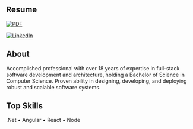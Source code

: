 ## Resume
[![PDF](https://img.shields.io/badge/PDF-000000.svg?style=for-the-badge)](https://github.com/p4ndev/p4ndev/raw/ceb90f58680517128747997269e9abf3d9068b54/gustavo-jaques-en-2025.pdf)

[![LinkedIn](https://img.shields.io/badge/linkedin-%230077B5.svg?style=for-the-badge&logo=linkedin&logoColor=white)](https://linkedin.com/in/p4ndev)

## About

Accomplished professional with over 18 years of expertise in full-stack software development and architecture, holding a Bachelor of Science in Computer Science. Proven ability in designing, developing, and deploying robust and scalable software systems.

## Top Skills

.Net • Angular • React • Node
